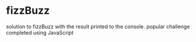 # fizzBuzz
solution to fizzBuzz with the result printed to the console. popular challenge completed using JavaScript 
